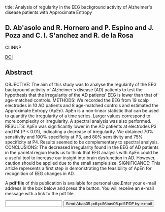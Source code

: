 title: Analysis of regularity in the EEG background activity of Alzheimer's disease patients with Approximate Entropy

## D. Ab'asolo and R. Hornero and P. Espino and J. Poza and C. I. S'anchez and R. de la Rosa
CLINNP

<a href="https://doi.org/10.1016/j.clinph.2005.04.001">DOI</a>

## Abstract
OBJECTIVE: The aim of this study was to analyse the regularity of the EEG background activity of Alzheimer's disease (AD) patients to test the hypothesis that the irregularity of the AD patients' EEG is lower than that of age-matched controls. METHODS: We recorded the EEG from 19 scalp electrodes in 10 AD patients and 8 age-matched controls and estimated the Approximate Entropy (ApEn). ApEn is a non-linear statistic that can be used to quantify the irregularity of a time series. Larger values correspond to more complexity or irregularity. A spectral analysis was also performed. RESULTS: ApEn was significantly lower in the AD patients at electrodes P3 and P4 (P < 0.01), indicating a decrease of irregularity. We obtained 70% sensitivity and 100% specificity at P3, and 80% sensitivity and 75% specificity at P4. Results seemed to be complementary to spectral analysis. CONCLUSIONS: The decreased irregularity found in the EEG of AD patients in the parietal region leads us to think that EEG analysis with ApEn could be a useful tool to increase our insight into brain dysfunction in AD. However, caution should be applied due to the small sample size. SIGNIFICANCE: This article represents a first step in demonstrating the feasibility of ApEn for recognition of EEG changes in AD.

A <b>pdf file</b> of this publication is available for personal use.Enter your e-mail address in the box below and press the button. You will receive an e-mail message with a link to the pdf file.
<form action="sender.php">  <input type="text" name="email">  <input type="submit" value="Send Abas05.pdf:pdfAbas05.pdf:PDF by e-mail"></form>
